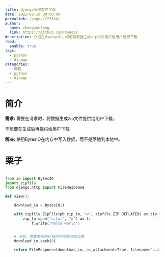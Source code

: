 ```yaml
---
title: django压缩文件下载
date: 2022-08-10 00:00:00
permalink: /pages/f2738b/
author: 
  name: zhengwenfeng
  link: https://github.com/tenqaz
description: 介绍在django中，如何将数据生成zip文件提供给用户进行下载
feed: 
  enable: true
tags: 
  - python
  - django
categories: 
  - 编程
  - python
  - django
---
```




# 简介

**需求:**
需要在请求时，将数据生成zip文件提供给用户下载。

不想要在生成后再提供给用户下载

**解决:**
使用BytesIO在内存中写入数据，而不是落地到本地中。


# 栗子
```python

from io import BytesIO
import zipfile
from django.http import FileResponse

def view():

    download_io = BytesIO()

    with zipfile.ZipFile(pb_zip_io, "w", zipfile.ZIP_DEFLATED) as zip_fp:
        zip_fp.open("a.txt", "w") as f:
            f.write("hello world")


    # 注意，需要要将指针指向内存的开始位置
    download_io.seek(0)

    return FileResponse(download_io, as_attachment=True, filename="a.zip")
```